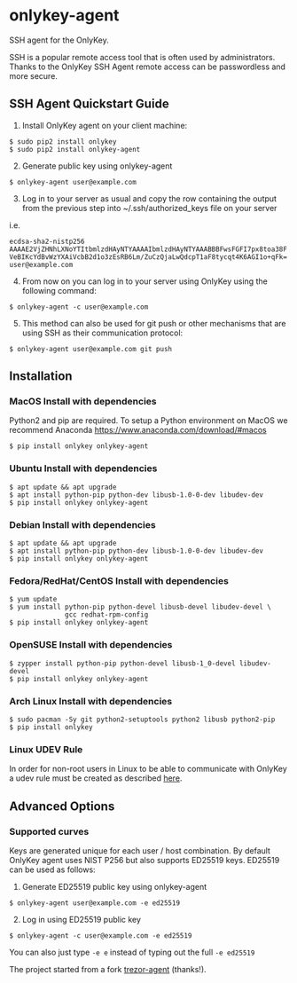 # onlykey-agent

SSH agent for the OnlyKey.

SSH is a popular remote access tool that is often used by administrators. Thanks to the OnlyKey SSH Agent remote access can be passwordless and more secure.

## SSH Agent Quickstart Guide

1) Install OnlyKey agent on your client machine:
```
$ sudo pip2 install onlykey
$ sudo pip2 install onlykey-agent
```

2) Generate public key using onlykey-agent
```
$ onlykey-agent user@example.com
```

3) Log in to your server as usual and copy the row containing the output from the previous step into ~/.ssh/authorized_keys file on your server

i.e.

`ecdsa-sha2-nistp256 AAAAE2VjZHNhLXNoYTItbmlzdHAyNTYAAAAIbmlzdHAyNTYAAABBBFwsFGFI7px8toa38FVeBIKcYdBvWzYXAiVcbB2d1o3zEsRB6Lm/ZuCzQjaLwQdcpT1aF8tycqt4K6AGI1o+qFk= user@example.com`

4) From now on you can log in to your server using OnlyKey using the following command:
```
$ onlykey-agent -c user@example.com
```

5) This method can also be used for git push or other mechanisms that are using SSH as their communication protocol:
```
$ onlykey-agent user@example.com git push
```

## Installation

### MacOS Install with dependencies
Python2 and pip are required. To setup a Python environment on MacOS we recommend Anaconda https://www.anaconda.com/download/#macos

```
$ pip install onlykey onlykey-agent
```

### Ubuntu Install with dependencies
```
$ apt update && apt upgrade
$ apt install python-pip python-dev libusb-1.0-0-dev libudev-dev
$ pip install onlykey onlykey-agent
```

### Debian Install with dependencies
```
$ apt update && apt upgrade
$ apt install python-pip python-dev libusb-1.0-0-dev libudev-dev
$ pip install onlykey onlykey-agent
```

### Fedora/RedHat/CentOS Install with dependencies
```
$ yum update
$ yum install python-pip python-devel libusb-devel libudev-devel \
              gcc redhat-rpm-config
$ pip install onlykey onlykey-agent
```
### OpenSUSE Install with dependencies
```
$ zypper install python-pip python-devel libusb-1_0-devel libudev-devel
$ pip install onlykey onlykey-agent
```

### Arch Linux Install with dependencies

```
$ sudo pacman -Sy git python2-setuptools python2 libusb python2-pip
$ pip install onlykey
```

### Linux UDEV Rule

In order for non-root users in Linux to be able to communicate with OnlyKey a udev rule must be created as described [here](https://docs.crp.to/linux).

## Advanced Options

### Supported curves

Keys are generated unique for each user / host combination. By default OnlyKey agent uses NIST P256 but also supports ED25519 keys. ED25519 can be used as follows:

1) Generate ED25519 public key using onlykey-agent
```
$ onlykey-agent user@example.com -e ed25519
```

2) Log in using ED25519 public key
```
$ onlykey-agent -c user@example.com -e ed25519
```

You can also just type `-e e` instead of typing out the full `-e ed25519`

The project started from a fork [trezor-agent](https://github.com/romanz/trezor-agent) (thanks!).
